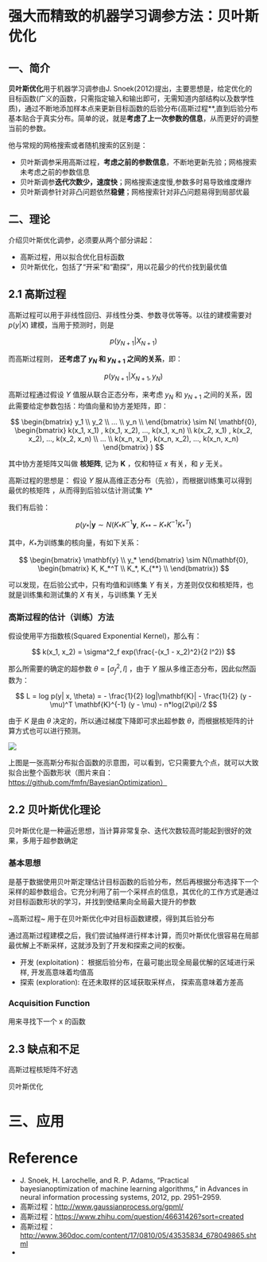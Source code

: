 
# 强大而精致的机器学习调参方法：贝叶斯优化


## 一、简介

**贝叶斯优化**用于机器学习调参由J. Snoek(2012)提出，主要思想是，给定优化的目标函数(广义的函数，只需指定输入和输出即可，无需知道内部结构以及数学性质)，通过不断地添加样本点来更新目标函数的后验分布(高斯过程**,直到后验分布基本贴合于真实分布。简单的说，就是**考虑了上一次参数的信息**，从而更好的调整当前的参数。

他与常规的网格搜索或者随机搜索的区别是：


- 贝叶斯调参采用高斯过程，**考虑之前的参数信息**，不断地更新先验；网格搜索未考虑之前的参数信息
- 贝叶斯调参**迭代次数少，速度快**；网格搜索速度慢,参数多时易导致维度爆炸
- 贝叶斯调参针对非凸问题依然**稳健**；网格搜索针对非凸问题易得到局部优最


## 二、理论


介绍贝叶斯优化调参，必须要从两个部分讲起：

- 高斯过程，用以拟合优化目标函数
- 贝叶斯优化，包括了“开采”和“勘探”，用以花最少的代价找到最优值

## 2.1 高斯过程

高斯过程可以用于非线性回归、非线性分类、参数寻优等等。以往的建模需要对 $p(y|X)$ 建模，当用于预测时，则是 

$$
p(y_{N+1} | X_{N+1})
$$

而高斯过程则， **还考虑了 $y_N$ 和 $y_{N+1}$ 之间的关系**，即：

$$
p(y_{N+1} | X_{N+1}, y_{N})
$$

高斯过程通过假设 $Y$ 值服从联合正态分布，来考虑 $y_N$ 和 $y_{N+1}$ 之间的关系，因此需要给定参数包括：均值向量和协方差矩阵，即：

$$
\begin{bmatrix}
y_1 \\
y_2 \\
... \\
y_n \\
\end{bmatrix} \sim
N( \mathbf{0}, \begin{bmatrix}
k(x_1, x_1) , k(x_1, x_2), ..., k(x_1, x_n) \\
k(x_2, x_1) , k(x_2, x_2), ..., k(x_2, x_n) \\
... \\
k(x_n, x_1) , k(x_n, x_2), ..., k(x_n, x_n) 
\end{bmatrix} )
$$


其中协方差矩阵又叫做 **核矩阵**, 记为 $\mathbf{K}$ ，仅和特征 $x$ 有关，和 $y$ 无关。

高斯过程的思想是： 假设 $Y$ 服从高维正态分布（先验），而根据训练集可以得到最优的核矩阵 ，从而得到后验以估计测试集 $Y*$

我们有后验：

$$
p(y_*| \mathbf{y} \sim N(K_* K^{-1} \mathbf{y}, ~  K_{**} - K_* K^{-1} K_*^T)
$$

其中，$K_*$为训练集的核向量，有如下关系：

$$
\begin{bmatrix}
\mathbf{y} \\
y_*
\end{bmatrix} \sim
N(\mathbf{0}, \begin{bmatrix}
K, K_*^T \\
K_*, K_{**} \\
\end{bmatrix})
$$

可以发现，在后验公式中，只有均值和训练集 $Y$ 有关，方差则仅仅和核矩阵，也就是训练集和测试集的 $X$ 有关，与训练集 $Y$ 无关

### 高斯过程的估计（训练）方法

假设使用平方指数核(Squared Exponential Kernel)，那么有：

$$
k(x_1, x_2) = \sigma^2_f exp(\frac{-(x_1 - x_2)^2}{2 l^2})
$$

那么所需要的确定的超参数 $\theta = [\sigma^2_f, l]$ ，由于 $Y$ 服从多维正态分布，因此似然函数为：

$$
L = log p(y| x, \theta) = - \frac{1}{2} log|\mathbf{K}| - \frac{1}{2} (y - \mu)^T \mathbf{K}^{-1} (y - \mu) - n*log(2\pi)/2
$$

由于 $K$ 是由 $\theta$ 决定的，所以通过梯度下降即可求出超参数 $\theta$，而根据核矩阵的计算方式也可以进行预测。

![](https://images2018.cnblogs.com/blog/998084/201807/998084-20180726204924171-1721363009.png)


上图是一张高斯分布拟合函数的示意图，可以看到，它只需要九个点，就可以大致拟合出整个函数形状（图片来自：https://github.com/fmfn/BayesianOptimization）


## 2.2 贝叶斯优化理论

贝叶斯优化是一种逼近思想，当计算非常复杂、迭代次数较高时能起到很好的效果，多用于超参数确定

### 基本思想

是基于数据使用贝叶斯定理估计目标函数的后验分布，然后再根据分布选择下一个采样的超参数组合。它充分利用了前一个采样点的信息，其优化的工作方式是通过对目标函数形状的学习，并找到使结果向全局最大提升的参数

~高斯过程~ 用于在贝叶斯优化中对目标函数建模，得到其后验分布

通过高斯过程建模之后，我们尝试抽样进行样本计算，而贝叶斯优化很容易在局部最优解上不断采样，这就涉及到了开发和探索之间的权衡。

- 开发 (exploitation)：   根据后验分布，在最可能出现全局最优解的区域进行采样, 开发高意味着均值高
- 探索 (exploration):     在还未取样的区域获取采样点，   探索高意味着方差高



### Acquisition Function

用来寻找下一个 x 的函数


## 2.3 缺点和不足

高斯过程核矩阵不好选

贝叶斯优化


# 三、应用



# Reference

- J. Snoek, H. Larochelle, and R. P. Adams, “Practical bayesianoptimization of machine learning algorithms,” in Advances in neural information processing systems, 2012, pp. 2951–2959.
- 高斯过程：http://www.gaussianprocess.org/gpml/
- 高斯过程：https://www.zhihu.com/question/46631426?sort=created
- 高斯过程：http://www.360doc.com/content/17/0810/05/43535834_678049865.shtml
- 
